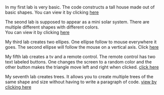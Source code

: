 In my first lab is very basic.  The code constructs a tall house made out of basic shapes.  You can view it by clicking [here](https://github.com/LyndenJT17/MAGD-150-Assignments/blob/gh-pages/s20magd150lab01_Lynden_2020_04_24_18_41_30.zip)

The seond lab is supposed to appear as a mini solar system.  There are multiple different shapes with different colors.  
You can view it by clicking [here](https://github.com/LyndenJT17/MAGD-150-Assignments/blob/gh-pages/s20magd150lab02_Lynden_2020_04_24_18_41_47.zip)

My third lab creates two ellipes.  One ellipse follow to mouse everywhere it goes.  The second ellipse will follow the mouse on a vertical axis.  Click [here](https://github.com/LyndenJT17/MAGD-150-Assignments/blob/gh-pages/s20magd150lab03_Lynden_2020_04_24_18_42_00.zip)

My fifth lab creates a tv and a remote control.  The remote control has two text labeled buttons.  One changes the screen to a random color and the other button makes the triangle move left and right when clicked. [click here](https://github.com/LyndenJT17/MAGD-150-Assignments/blob/gh-pages/s20magd150lab05_Lynden_2020_04_24_18_43_15.zip)

My seventh lab creates trees.  It allows you to create multiple trees of the same shape and size without having to write a paragraph of code.  [view by clicking here](https://github.com/LyndenJT17/MAGD-150-Assignments/blob/gh-pages/s20magd150lab07_Lynden_2020_04_24_18_45_31.zip)
